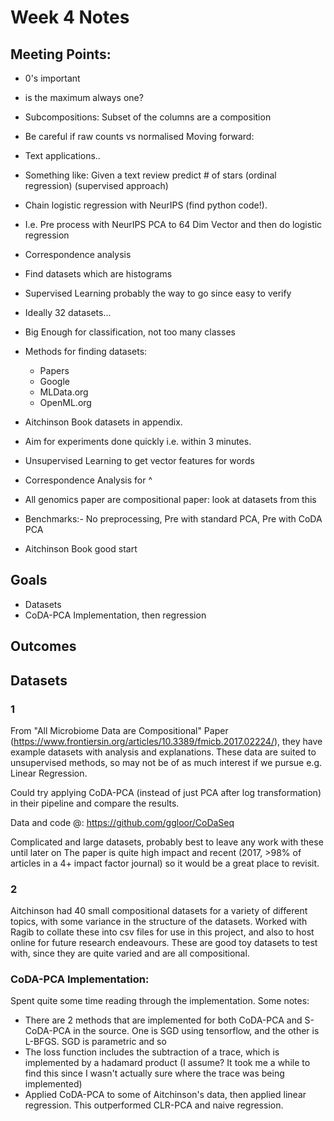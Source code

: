 # Week 4 Notes

## Meeting Points:
- 0's important
- is the maximum always one?
- Subcompositions: Subset of the columns are a composition
- Be careful if raw counts vs normalised 
Moving forward:
- Text applications..
- Something like: Given a text review predict # of stars (ordinal regression) (supervised approach)
- Chain logistic regression with NeurIPS (find python code!). 
- I.e. Pre process with NeurIPS PCA to 64 Dim Vector and then do logistic regression
- Correspondence analysis
- Find datasets which are histograms
- Supervised Learning probably the way to go since easy to verify
- Ideally 32 datasets...
- Big Enough for classification, not too many classes
- Methods for finding datasets:
	- Papers
	- Google
	- MLData.org
	- OpenML.org

- Aitchinson Book datasets in appendix.

- Aim for experiments done quickly i.e. within 3 minutes. 

- Unsupervised Learning to get vector features for words

- Correspondence Analysis for ^ 

- All genomics paper are compositional paper: look at datasets from this

- Benchmarks:- No preprocessing, Pre with standard PCA, Pre with CoDA PCA

- Aitchinson Book good start

## Goals

- Datasets
- CoDA-PCA Implementation, then regression

## Outcomes

## Datasets

### 1
From "All Microbiome Data are Compositional" Paper (https://www.frontiersin.org/articles/10.3389/fmicb.2017.02224/), they have example datasets with analysis and explanations. These data are suited to unsupervised methods, so may not be of as much interest if we pursue e.g. Linear Regression. 

Could try applying CoDA-PCA (instead of just PCA after log transformation) in their pipeline and compare the results. 

Data and code @: https://github.com/ggloor/CoDaSeq

Complicated and large datasets, probably best to leave any work with these until later on The paper is quite high impact and recent (2017, >98% of articles in a 4+ impact factor journal) so it would be a great place to revisit.

### 2
Aitchinson had 40 small compositional datasets for a variety of different topics, with some variance in the structure of the datasets. Worked with Ragib to collate these into csv files for use in this project, and also to host online for future research endeavours. These are good toy datasets to test with, since they are quite varied and are all compositional. 

### CoDA-PCA Implementation:
Spent quite some time reading through the implementation. Some notes:

- There are 2 methods that are implemented for both CoDA-PCA and S-CoDA-PCA in the source. One is SGD using tensorflow, and the other is L-BFGS. SGD is parametric and so 
- The loss function includes the subtraction of a trace, which is implemented by a hadamard product (I assume? It took me a while to find this since I wasn't actually sure where the trace was being implemented)
- Applied CoDA-PCA to some of Aitchinson's data, then applied linear regression. This outperformed CLR-PCA and naive regression. 